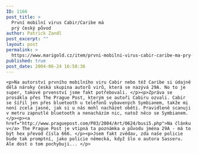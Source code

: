 ```yaml
---
ID: 1166
post_title: >
  První mobilní virus Cabir/Caribe má
  prý český původ
author: Patrick Zandl
post_excerpt: ""
layout: post
permalink: >
  https://www.marigold.cz/item/prvni-mobilni-virus-cabir-caribe-ma-pry-cesky-puvod
published: true
post_date: 2004-06-24 16:58:36
---
```

	<p>Na autorství prvního mobilního viru Cabir nebo též Caribe si údajně dělá nároky česká skupina autorů virů, která se nazývá 29A. No to je super, takové prvenství jsme fakt potřebovali. </p><p>Zpráva se prosákla přes The Prague Post, kterým se autoři Cabiru ozvali. Cabir se šířil jen přes bluetooth u telefonů vybavených Symbianem, takže mi není zcela jasné, jak si u nás mohl nacházet oběti. Pravidleně scanuji v metru zapnutlé bluetooth a nenacházím nic, natož něco se Symbianem. </p><p><a href="http://www.praguepost.com/P03/2004/Art/0624/busi5.php">Na článku v</a> The Prague Post je vtipná ta poznámka o původu jména 29A - má to být hex převod čísla 666. </p><p>Jsem fakt zvědav, zda naše policie bude tak promptní, jako policie německá, když šlo o autora Sasseru. Ale dost o tom pochybuji... </p>